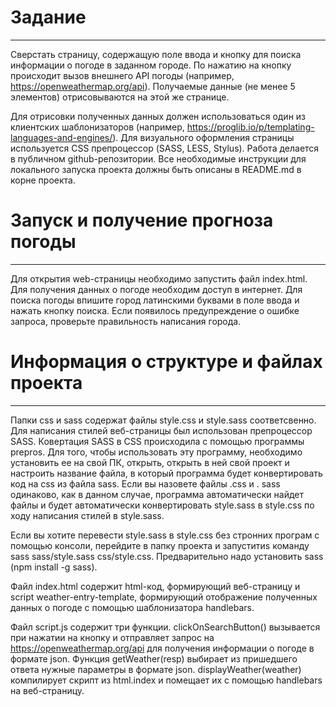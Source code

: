 # Задание
---
Сверстать страницу, содержащую поле ввода и кнопку для поиска информации о погоде в заданном городе. По нажатию на кнопку происходит вызов внешнего API погоды (например, https://openweathermap.org/api). Получаемые данные (не менее 5 элементов) отрисовываются на этой же странице. 

Для отрисовки полученных данных должен использоваться один из клиентских шаблонизаторов (например, https://proglib.io/p/templating-languages-and-engines/). Для визуального оформления страницы используется CSS препроцессор (SASS, LESS, Stylus).
Работа делается в публичном github-репозитории. Все необходимые инструкции для локального запуска проекта должны быть описаны в README.md в корне проекта.

# Запуск и получение прогноза погоды
---

Для открытия web-страницы необходимо запустить файл index.html. Для получения данных о погоде необходим доступ в интернет. Для поиска погоды впишите город латинскими буквами в поле ввода и нажать кнопку поиска. Если появилось предупреждение о ошибке запроса, проверьте правильность написания города.

# Информация о структуре и файлах проекта
---
Папки css и sass содержат файлы style.css и style.sass соответсвенно. Для написания стилей веб-страницы был использован препроцессор SASS. Ковертация SASS в CSS происходила с помощью программы prepros. Для того, чтобы использовать эту программу, необходимо установить ее на свой ПК, открыть, открыть в ней свой проект и настроить название файла, в который программа будет конвертировать код на css из файла sass. Если вы назовете файлы .css и . sass одинаково, как в данном случае, программа автоматически найдет файлы и будет автоматически конвертировать style.sass в style.css по ходу написания стилей в style.sass.

Если вы хотите перевести style.sass в style.css без стронних програм с помощью консоли, перейдите в папку проекта и запуститиs команду sass sass/style.sass css/style.css. Предварительно надо установить sass (npm install -g sass).

Файл index.html содержит html-код, формирующий веб-страницу и script weather-entry-template, формирующий отображение полученных данных о погоде с помощью шаблонизатора handlebars. 

Файл script.js содержит три функции. clickOnSearchButton() вызывается при нажатии на кнопку и отправляет запрос на https://openweathermap.org/api для получения информации о погоде в формате json. Функция getWeather(resp) выбирает из пришедшего ответа нужные параметры в формате json. displayWeather(weather) компилирует скрипт из html.index и помещает их с помощью handlebars на веб-страницу.
